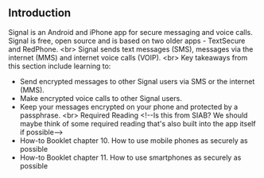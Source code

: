 
## Introduction

Signal is an Android and iPhone app for secure messaging and voice calls. Signal is free, open source and is based on two older apps - TextSecure and RedPhone. 
&lt;br&gt;
Signal sends text messages (SMS), messages via the internet (MMS) and internet voice calls (VOIP).
&lt;br&gt;
Key takeaways from this section include learning to:
 - Send encrypted messages to other Signal users via SMS or the internet (MMS).
 - Make encrypted voice calls to other Signal users.
 - Keep your messages encrypted on your phone and protected by a passphrase.
&lt;br&gt;
Required Reading
&lt;!--Is this from SIAB? We should maybe think of some required reading that&#39;s also built into the app itself if possible--&gt;
 - How-to Booklet chapter 10. How to use mobile phones as securely as possible
 - How-to Booklet chapter 11. How to use smartphones as securely as possible
